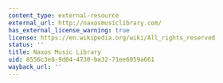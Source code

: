 ```yaml
---
content_type: external-resource
external_url: http://naxosmusiclibrary.com/
has_external_license_warning: true
license: https://en.wikipedia.org/wiki/All_rights_reserved
status: ''
title: Naxos Music Library
uid: 8556c3e8-9d04-4730-ba32-71ee6059a661
wayback_url: ''
---
```

